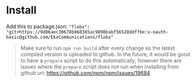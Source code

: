 # Install

Add this to package.json:
`"flobx": "git+https://9d06aec30678b868385ac9890babf56528ddff6e:x-oauth-basic@github.com/EkoCommunications/flobx"`

> Make sure to run `npm run build` after every change so the latest compiled version is uploaded to github. 
> In the future, it would be good to have a `prepare` script to do this automatically, however there are issues where the `prepare` script does not run when installing from github url: https://github.com/npm/npm/issues/19684
